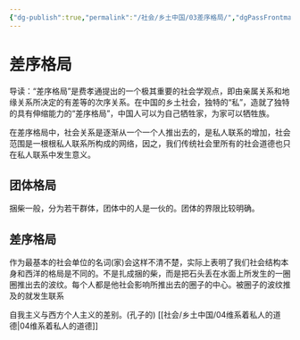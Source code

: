 ```yaml
---
{"dg-publish":true,"permalink":"/社会/乡土中国/03差序格局/","dgPassFrontmatter":true}
---
```


# 差序格局

导读：“差序格局”是费孝通提出的一个极其重要的社会学观点，即由亲属关系和地缘关系所决定的有差等的次序关系。在中国的乡土社会，独特的“私”，造就了独特的具有伸缩能力的“差序格局”，中国人可以为自己牺牲家，为家可以牺牲族。

在差序格局中，社会关系是逐渐从一个一个人推出去的，是私人联系的增加，社会范围是一根根私人联系所构成的网络，因之，我们传统社会里所有的社会道德也只在私人联系中发生意义。

## 团体格局

捆柴一般，分为若干群体，团体中的人是一伙的。团体的界限比较明确。

## 差序格局

作为最基本的社会单位的名词(家)会这样不清不楚，实际上表明了我们社会结构本身和西洋的格局是不同的。不是扎成捆的柴，而是把石头丢在水面上所发生的一圈圈推出去的波纹。每个人都是他社会影响所推出去的圈子的中心。被圈子的波纹推及的就发生联系

自我主义与西方个人主义的差别。(孔子的)
[[社会/乡土中国/04维系着私人的道德\|04维系着私人的道德]]
